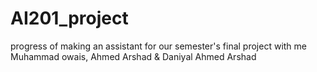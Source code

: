 # AI201_project
progress of making an assistant for our semester's final project
with me Muhammad owais, Ahmed Arshad & Daniyal Ahmed Arshad
